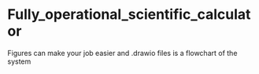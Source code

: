 # Fully_operational_scientific_calculator

Figures can make your job easier and .drawio files is a flowchart of the system
